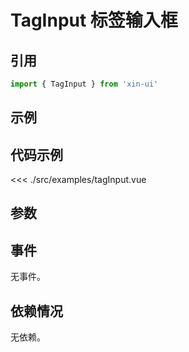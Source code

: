 # TagInput 标签输入框

## 引用
```js
import { TagInput } from 'xin-ui'
```

## 示例
<example-tag-input/>

## 代码示例
<<< ./src/examples/tagInput.vue

## 参数

## 事件

无事件。

## 依赖情况

无依赖。






